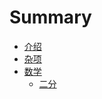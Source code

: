 # Summary

- [介绍](./intro/index.md)
- [杂项](./basic/index.md)
- [数学](./math/index.md)
  - [二分](./math/lower-upper.md)
